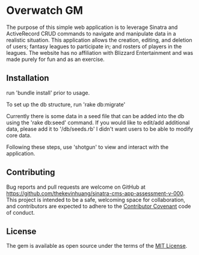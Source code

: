 # Overwatch GM

The purpose of this simple web application is to leverage Sinatra and ActiveRecord CRUD commands to navigate and manipulate data
in a realistic situation. This application allows the creation, editing, and deletion of users; fantasy leagues to participate in; and rosters of players in the leagues. The website has no affiliation with Blizzard Entertainment and was made purely for fun and as an exercise.

## Installation

run 'bundle install' prior to usage.

To set up the db structure, run 'rake db:migrate'

Currently there is some data in a seed file that can be added into the db using the 'rake db:seed' command.
If you would like to edit/add additional data, please add it to '/db/seeds.rb' I didn't want users to be able to modify core data.

Following these steps, use 'shotgun' to view and interact with the application.


## Contributing

Bug reports and pull requests are welcome on GitHub at https://github.com/thekevinhuang/sinatra-cms-app-assessment-v-000. This project is intended to be a safe, welcoming space for collaboration, and contributors are expected to adhere to the [Contributor Covenant](http://contributor-covenant.org) code of conduct.

## License

The gem is available as open source under the terms of the [MIT License](https://opensource.org/licenses/MIT).
